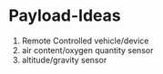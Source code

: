 # Payload-Ideas
1. Remote Controlled vehicle/device
2. air content/oxygen quantity sensor
3. altitude/gravity sensor
